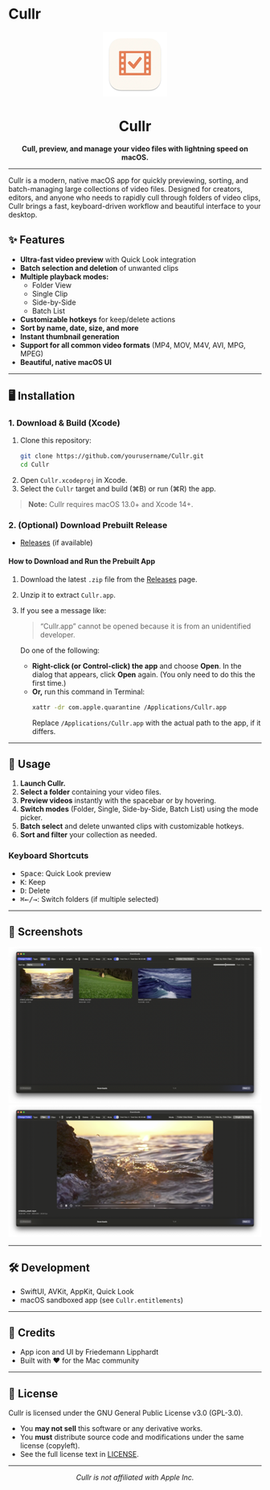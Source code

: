 # Cullr

<p align="center">
  <img src="Cullr/Assets.xcassets/AppIcon.appiconset/1024-mac.png" alt="Cullr App Icon" width="128" height="128" />
</p>

<h1 align="center">Cullr</h1>

<p align="center">
  <b>Cull, preview, and manage your video files with lightning speed on macOS.</b>
</p>

---

Cullr is a modern, native macOS app for quickly previewing, sorting, and batch-managing large collections of video files. Designed for creators, editors, and anyone who needs to rapidly cull through folders of video clips, Cullr brings a fast, keyboard-driven workflow and beautiful interface to your desktop.

## ✨ Features

- **Ultra-fast video preview** with Quick Look integration
- **Batch selection and deletion** of unwanted clips
- **Multiple playback modes:**
  - Folder View
  - Single Clip
  - Side-by-Side
  - Batch List
- **Customizable hotkeys** for keep/delete actions
- **Sort by name, date, size, and more**
- **Instant thumbnail generation**
- **Support for all common video formats** (MP4, MOV, M4V, AVI, MPG, MPEG)
- **Beautiful, native macOS UI**

---

## 🖥️ Installation

### 1. Download & Build (Xcode)

1. Clone this repository:
   ```sh
   git clone https://github.com/yourusername/Cullr.git
   cd Cullr
   ```
2. Open `Cullr.xcodeproj` in Xcode.
3. Select the `Cullr` target and build (⌘B) or run (⌘R) the app.

> **Note:** Cullr requires macOS 13.0+ and Xcode 14+.

### 2. (Optional) Download Prebuilt Release
- [Releases](https://github.com/yourusername/Cullr/releases) (if available)

#### How to Download and Run the Prebuilt App

1. Download the latest `.zip` file from the [Releases](https://github.com/yourusername/Cullr/releases) page.
2. Unzip it to extract `Cullr.app`.
3. If you see a message like:
   > “Cullr.app” cannot be opened because it is from an unidentified developer.
   
   Do one of the following:
   - **Right-click (or Control-click) the app** and choose **Open**. In the dialog that appears, click **Open** again. (You only need to do this the first time.)
   - **Or,** run this command in Terminal:
     ```sh
     xattr -dr com.apple.quarantine /Applications/Cullr.app
     ```
     Replace `/Applications/Cullr.app` with the actual path to the app, if it differs.

---

## 🚀 Usage

1. **Launch Cullr.**
2. **Select a folder** containing your video files.
3. **Preview videos** instantly with the spacebar or by hovering.
4. **Switch modes** (Folder, Single, Side-by-Side, Batch List) using the mode picker.
5. **Batch select** and delete unwanted clips with customizable hotkeys.
6. **Sort and filter** your collection as needed.

### Keyboard Shortcuts
- <kbd>Space</kbd>: Quick Look preview
- <kbd>K</kbd>: Keep
- <kbd>D</kbd>: Delete
- <kbd>⌘←/→</kbd>: Switch folders (if multiple selected)

---

## 📸 Screenshots

<p align="center">
  <img src="docs/screenshot-folder-view.png" alt="Cullr Folder View" width="600" />
  <br/>
  <img src="docs/screenshot-single-clip.png" alt="Cullr Single Clip" width="600" />
</p>

---

## 🛠️ Development

- SwiftUI, AVKit, AppKit, Quick Look
- macOS sandboxed app (see `Cullr.entitlements`)

---

## 🙏 Credits

- App icon and UI by Friedemann Lipphardt
- Built with ❤️ for the Mac community

---

## 📄 License

Cullr is licensed under the GNU General Public License v3.0 (GPL-3.0).

- You **may not sell** this software or any derivative works.
- You **must** distribute source code and modifications under the same license (copyleft).
- See the full license text in [LICENSE](LICENSE).

---

<p align="center">
  <i>Cullr is not affiliated with Apple Inc.</i>
</p>